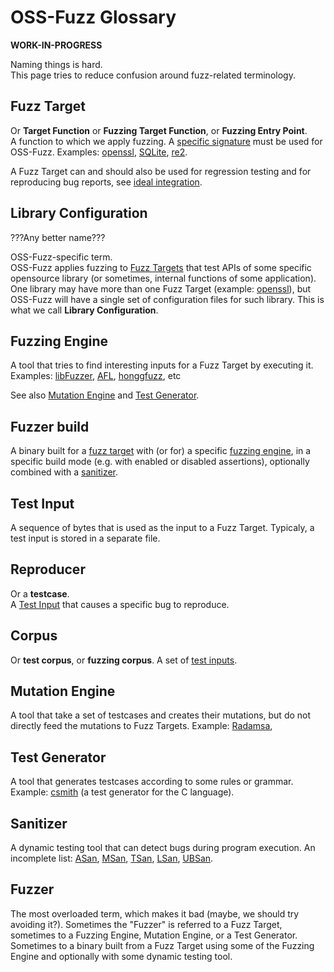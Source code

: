 # OSS-Fuzz Glossary

**WORK-IN-PROGRESS**

Naming things is hard.<BR>
This page tries to reduce confusion around fuzz-related terminology.

## Fuzz Target
Or **Target Function** or **Fuzzing Target Function**, or **Fuzzing Entry Point**.<BR>
A function to which we apply fuzzing.
A [specific signature](http://libfuzzer.info#fuzz-target) must be used for OSS-Fuzz.
Examples: [openssl](https://github.com/openssl/openssl/blob/master/fuzz/x509.c),
[SQLite](https://www.sqlite.org/src/artifact/ad79e867fb504338),
[re2](https://github.com/google/re2/blob/master/re2/fuzzing/re2_fuzzer.cc).

A Fuzz Target can and should also be used for regression testing
and for reproducing bug reports, see [ideal integration](ideal_integration.md).

## Library Configuration
???Any better name??? 

OSS-Fuzz-specific term. <BR>
OSS-Fuzz applies fuzzing to [Fuzz Targets](#fuzz-target)
that test APIs of some specific opensource library
(or sometimes, internal functions of some application). 
One library may have more than one Fuzz Target
(example: [openssl](https://github.com/openssl/openssl/blob/master/fuzz/)),
but OSS-Fuzz will have a single set of configuration files for such library. 
This is what we call **Library Configuration**.

## Fuzzing Engine

A tool that tries to find interesting inputs for a Fuzz Target by executing it.
Examples: [libFuzzer](http://lbfuzzer.info),
[AFL](lcamtuf.coredump.cx/afl/),
[honggfuzz](https://github.com/google/honggfuzz), etc 

See also [Mutation Engine](#mutation-engine) and [Test Generator](#test-generator).

## Fuzzer build

A binary built for a [fuzz target](#fuzz-target) with (or for) a specific [fuzzing engine](#fuzzing-engine),
in a specific build mode (e.g. with enabled or disabled assertions), 
optionally combined with a [sanitizer](#sanitizer).


## Test Input
A sequence of bytes that is used as the input to a Fuzz Target. 
Typicaly, a test input is stored in a separate file. 

## Reproducer 
Or a **testcase**.<BR> 
A [Test Input](#test-input) that causes a specific bug to reproduce. 

## Corpus
Or **test corpus**, or **fuzzing corpus**. 
A set of [test inputs](#test-input).

## Mutation Engine
A tool that take a set of testcases
and creates their mutations, but do not directly feed the mutations to Fuzz Targets.
Example: [Radamsa](https://github.com/aoh/radamsa),

## Test Generator
A tool that generates testcases according to some rules or grammar. 
Example: [csmith](https://embed.cs.utah.edu/csmith/) (a test generator for the C language).

## Sanitizer
A dynamic testing tool that can detect bugs during program execution.
An incomplete list:
[ASan](http://clang.llvm.org/docs/AddressSanitizer.html),
[MSan](http://clang.llvm.org/docs/MemorySanitizer.html),
[TSan](http://clang.llvm.org/docs/ThreadSanitizer.html),
[LSan](http://clang.llvm.org/docs/LeakSanitizer.html),
[UBSan](http://clang.llvm.org/docs/UndefinedBehaviorSanitizer.html). 

## Fuzzer

The most overloaded term, which makes it bad (maybe, we should try avoiding it?).
Sometimes the "Fuzzer" is referred to a Fuzz Target, sometimes to a Fuzzing Engine, Mutation Engine, or a Test Generator. 
Sometimes to a binary built from a Fuzz Target using some of the Fuzzing Engine and optionally with some dynamic testing tool. 

